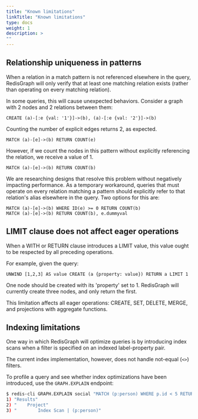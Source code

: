 ```yaml
---
title: "Known limitations"
linkTitle: "Known limitations"
type: docs
weight: 1
description: >
""
---
```


## Relationship uniqueness in patterns

When a relation in a match pattern is not referenced elsewhere in the query, RedisGraph will only verify that at least one matching relation exists (rather than operating on every matching relation).

In some queries, this will cause unexpected behaviors. Consider a graph with 2 nodes and 2 relations between them:

```
CREATE (a)-[:e {val: '1'}]->(b), (a)-[:e {val: '2'}]->(b)
```

Counting the number of explicit edges returns 2, as expected.

```
MATCH (a)-[e]->(b) RETURN COUNT(e)
```

However, if we count the nodes in this pattern without explicitly referencing the relation, we receive a value of 1.

```
MATCH (a)-[e]->(b) RETURN COUNT(b)
```

We are researching designs that resolve this problem without negatively impacting performance. As a temporary workaround, queries that must operate on every relation matching a pattern should explicitly refer to that relation's alias elsewhere in the query. Two options for this are:

```
MATCH (a)-[e]->(b) WHERE ID(e) >= 0 RETURN COUNT(b)
MATCH (a)-[e]->(b) RETURN COUNT(b), e.dummyval
```

## LIMIT clause does not affect eager operations

When a WITH or RETURN clause introduces a LIMIT value, this value ought to be respected by all preceding operations.

For example, given the query:

```
UNWIND [1,2,3] AS value CREATE (a {property: value}) RETURN a LIMIT 1
```

One node should be created with its 'property' set to 1. RedisGraph will currently create three nodes, and only return the first.

This limitation affects all eager operations: CREATE, SET, DELETE, MERGE, and projections with aggregate functions.

## Indexing limitations

One way in which RedisGraph will optimize queries is by introducing index scans when a filter is specified on an indexed label-property pair.

The current index implementation, however, does not handle not-equal (`<>`) filters.

To profile a query and see whether index optimizations have been introduced, use the `GRAPH.EXPLAIN` endpoint:

```sh
$ redis-cli GRAPH.EXPLAIN social "MATCH (p:person) WHERE p.id < 5 RETURN p"
1) "Results"
2) "    Project"
3) "        Index Scan | (p:person)"
```
